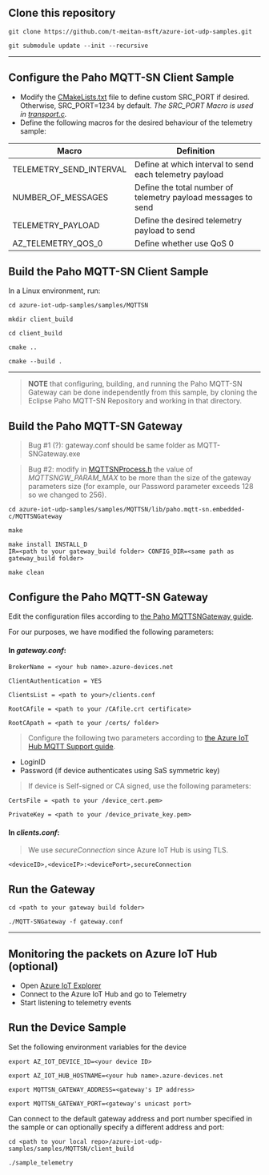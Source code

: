 ## Clone this repository
```
git clone https://github.com/t-meitan-msft/azure-iot-udp-samples.git

git submodule update --init --recursive
```
---
## Configure the Paho MQTT-SN Client Sample
* Modify the [CMakeLists.txt](samples\MQTTSN\CMakeLists.txt) file to define custom SRC_PORT if desired. Otherwise, SRC_PORT=1234 by default. _The SRC_PORT Macro is used in [transport.c](samples\MQTTSN\src\transport.c)._
* Define the following macros for the desired behaviour of the telemetry sample:

| Macro                   | Definition                                                  |
|-------------------------|-------------------------------------------------------------|
| TELEMETRY_SEND_INTERVAL |Define at which interval to send each telemetry payload      |
| NUMBER_OF_MESSAGES      |Define the total number of telemetry payload messages to send|
| TELEMETRY_PAYLOAD       |Define the desired telemetry payload to send                 |
| AZ_TELEMETRY_QOS_0      |Define whether use QoS 0                                     |

## Build the Paho MQTT-SN Client Sample

In a Linux environment, run:

```
cd azure-iot-udp-samples/samples/MQTTSN

mkdir client_build

cd client_build

cmake ..

cmake --build . 
```
---

> **NOTE** that configuring, building, and running the Paho MQTT-SN Gateway can be done independently from this sample, by cloning the Eclipse Paho MQTT-SN Repository and working in that directory. 

## Build the Paho MQTT-SN Gateway

> Bug #1 (?): gateway.conf should be same folder as MQTT-SNGateway.exe

> Bug #2: modify in [MQTTSNProcess.h](samples\MQTTSN\lib\paho.mqtt-sn.embedded-c\MQTTSNGateway\src\MQTTSNGWProcess.h) the value of *MQTTSNGW_PARAM_MAX* to be more than the size of the gateway parameters size (for example, our Password parameter exceeds 128 so we changed to 256).

```
cd azure-iot-udp-samples/samples/MQTTSN/lib/paho.mqtt-sn.embedded-c/MQTTSNGateway

make

make install INSTALL_D
IR=<path to your gateway_build folder> CONFIG_DIR=<same path as gateway_build folder>

make clean
```

## Configure the Paho MQTT-SN Gateway

Edit the configuration files according to [the Paho MQTTSNGateway guide](lib\paho.mqtt-sn.embedded-c\MQTTSNGateway\README.md). 

For our purposes, we have modified the following parameters:

#### In _gateway.conf_:

```
BrokerName = <your hub name>.azure-devices.net

ClientAuthentication = YES

ClientsList = <path to your>/clients.conf

RootCAfile = <path to your /CAfile.crt certificate>

RootCApath = <path to your /certs/ folder>
```

> Configure the following two parameters according to [the Azure IoT Hub MQTT Support guide](https://docs.microsoft.com/en-us/azure/iot-hub/iot-hub-mqtt-support).
* LoginID
* Password (if device authenticates using SaS symmetric key)

> If device is Self-signed or CA signed, use the following parameters:

```
CertsFile = <path to your /device_cert.pem>

PrivateKey = <path to your /device_private_key.pem>
```

#### In _clients.conf_:

> We use _secureConnection_ since Azure IoT Hub is using TLS.

`<deviceID>,<deviceIP>:<devicePort>,secureConnection`

## Run the Gateway 

```
cd <path to your gateway build folder>

./MQTT-SNGateway -f gateway.conf
```
---
## Monitoring the packets on Azure IoT Hub (optional)

* Open [Azure IoT Explorer](https://github.com/Azure/azure-iot-explorer/releases)
* Connect to the Azure IoT Hub and go to Telemetry 
* Start listening to telemetry events

## Run the Device Sample

Set the following environment variables for the device

```
export AZ_IOT_DEVICE_ID=<your device ID>

export AZ_IOT_HUB_HOSTNAME=<your hub name>.azure-devices.net

export MQTTSN_GATEWAY_ADDRESS=<gateway's IP address>

export MQTTSN_GATEWAY_PORT=<gateway's unicast port>
```

Can connect to the default gateway address and port number specified in the sample or can optionally specify a different address and port:

```
cd <path to your local repo>/azure-iot-udp-samples/samples/MQTTSN/client_build

./sample_telemetry
```
